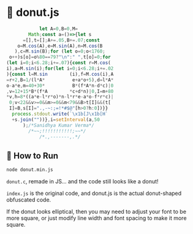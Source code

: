 # 🍩 donut.js

```javascript
            let A=0,B=0,M=
        Math;const a=()=>{let s
      =[],t=[];A+=.05,B+=.07;const
    o=M.cos(A),e=M.sin(A),n=M.cos(B
   ),c=M.sin(B);for (let o=0;o<1760;
 o++)s[o]=o%80==79?"\n":" ",t[o]=0;for
(let i=0;i<6.28;i+=.07){const r=M.cos(
i),a=M.sin(i);for(let i=0;i<6.28;i+=.02
){const l=M.sin        (i),f=M.cos(i),A
=r+2,B=1/(l*A*          e+a*o+5),d=l*A*
o-a*e,m=40+30*          B*(f*A*n-d*c)|0
,v=12+15*B*(f*A        *c+d*n)|0,I=m+80
*v,h=8*((a*e-l*r*o)*n-l*r*e-a*o-f*r*c)|
 0;v<22&&v>=0&&m>=0&&m<79&&B>t[I]&&(t[
 I]=B,s[I]=".,-~:;=!*#$@"[h>0?h:0])}}
  process.stdout.write(`\x1b[J\x1b[H`
  +s.join(""))},i=setInterval(a,50
      );/*Sanidhya Kumar Verma*/
        /*~~;!!!!!!!!!!!;~~*/
            /*.,-------,.*/
```

## 🚀 How to Run

```bash
node donut.min.js
```

`donut.c`, remade in JS... and the code still looks like a donut!

`index.js` is the original code, and donut.js is the actual donut-shaped obfuscated code.

If the donut looks elliptical, then you may need to adjust your font to be more square, or just modify line width and font spacing to make it more square.